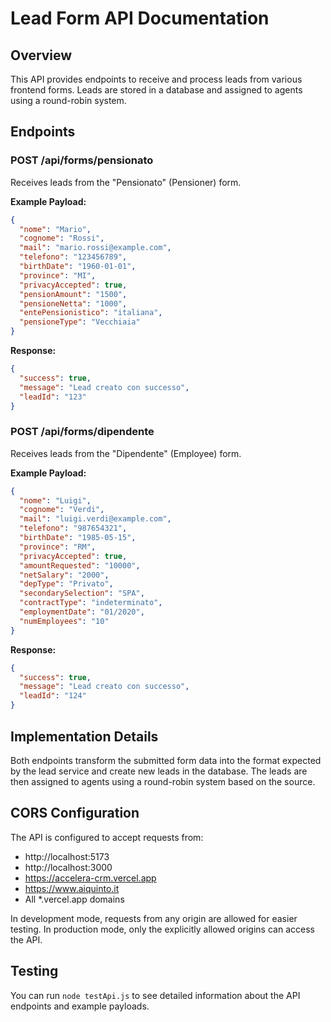 # Lead Form API Documentation

## Overview

This API provides endpoints to receive and process leads from various frontend forms. Leads are stored in a database and assigned to agents using a round-robin system.

## Endpoints

### POST /api/forms/pensionato

Receives leads from the "Pensionato" (Pensioner) form.

**Example Payload:**
```json
{
  "nome": "Mario",
  "cognome": "Rossi",
  "mail": "mario.rossi@example.com",
  "telefono": "123456789",
  "birthDate": "1960-01-01",
  "province": "MI",
  "privacyAccepted": true,
  "pensionAmount": "1500",
  "pensioneNetta": "1000",
  "entePensionistico": "italiana",
  "pensioneType": "Vecchiaia"
}
```

**Response:**
```json
{
  "success": true,
  "message": "Lead creato con successo",
  "leadId": "123"
}
```

### POST /api/forms/dipendente

Receives leads from the "Dipendente" (Employee) form.

**Example Payload:**
```json
{
  "nome": "Luigi",
  "cognome": "Verdi",
  "mail": "luigi.verdi@example.com",
  "telefono": "987654321",
  "birthDate": "1985-05-15",
  "province": "RM",
  "privacyAccepted": true,
  "amountRequested": "10000", 
  "netSalary": "2000",
  "depType": "Privato",
  "secondarySelection": "SPA",
  "contractType": "indeterminato",
  "employmentDate": "01/2020",
  "numEmployees": "10"
}
```

**Response:**
```json
{
  "success": true,
  "message": "Lead creato con successo",
  "leadId": "124"
}
```

## Implementation Details

Both endpoints transform the submitted form data into the format expected by the lead service and create new leads in the database. The leads are then assigned to agents using a round-robin system based on the source.

## CORS Configuration

The API is configured to accept requests from:
- http://localhost:5173
- http://localhost:3000
- https://accelera-crm.vercel.app
- https://www.aiquinto.it
- All *.vercel.app domains

In development mode, requests from any origin are allowed for easier testing.
In production mode, only the explicitly allowed origins can access the API.

## Testing

You can run `node testApi.js` to see detailed information about the API endpoints and example payloads. 